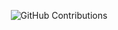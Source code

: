 <div align="center">
  
![GitHub Contributions](https://github-readme-stats.vercel.app/api?username=BM-K&show_icons=true&title_color=fff&icon_color=79ff97&text_color=9f9f9f&bg_color=151515)
 
</div>
